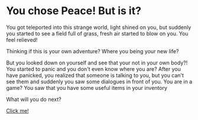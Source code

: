 # You chose Peace! But is it?

You got teleported into this strange world, light shined on you, but suddenly you started to see a field full of grass, fresh air started to blow on you. You feel relieved!

Thinking if this is your own adventure? Where you being your new life?

But you looked down on yourself and see that your not in your own body?! You started to panic and you don't even know where you are? After you have panicked, you realized that someone is talking to you, but you can't see them and suddenly you saw some dialogues in front of you. You are in a game? You saw that you have some useful items in your inventory

What will you do next?

[Click me!](peaceful-life.md)
